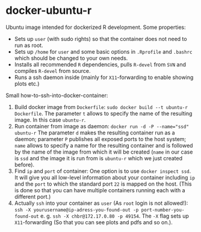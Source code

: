 docker-ubuntu-r
===============

Ubuntu image intended for dockerized R development.
Some properties:

* Sets up `user` (with sudo rights) so that the container does not need to
  run as root.
* Sets up `/home` for `user` and some basic options in `.Rprofile` and
  `.bashrc` which should be changed to your own needs.
* Installs all recommended `R` dependencies, pulls `R-devel` from `SVN` and
  compiles `R-devel` from source.
* Runs a ssh daemon inside (mainly for `X11`-forwarding to enable showing
  plots etc.)

Small how-to-ssh-into-docker-container:
1. Build docker image from `Dockerfile`: `sudo docker build --t ubuntu-r
   Dockerfile`.  The parameter `t` allows to specify the name of the
   resulting image. In this case `ubuntu-r`.
2. Run container from image as daemon: `docker run -d -P --name="ssd"
   ubuntu-r` The parameter `d` makes the resulting container run as a
   daemon; parameter `P` publishes all exposed ports to the host system;
   `name` allows to specify a name for the resulting container and is
   followed by the name of the image from which it will be created (`name`
   in our case is `ssd` and the image it is run from is `ubuntu-r` which
   we just created before).
3. Find `ip` and `port` of container: One option is to use `docker inspect
   ssd`. It will give you all low-level information about your container
   including `ip` and the `port` to which the standard port `22` is mapped
   on the host. (This is done so that you can have multiple containers
   running each with a different port.)
4. Actually `ssh` into your container as `user` (As `root` login is
   not allowed!): `ssh -X yourusername@ip-adress-you-found-out -p
   port-number-you-found-out` e. g. `ssh -X chbr@172.17.0.80 -p 49154`.
   The `-X` flag sets up `X11`-forwarding (So that you can see plots and
   pdfs and so on.).
